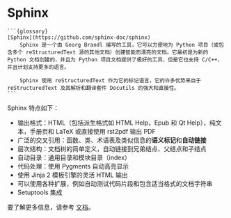 # Sphinx

````{div} w3-pale-green w3-padding
```{glossary}
[Sphinx](https://github.com/sphinx-doc/sphinx)
    Sphinx 是一个由 Georg Brandl 编写的工具，它可以方便地为 Python 项目（或包含多个 reStructuredText 源的其他文档）创建智能而漂亮的文档。它最初是为新的 Python 文档创建的，并且为 Python 项目文档提供了极好的工具，但是它也支持 C/C++，并且计划支持更多的语言。

    Sphinx 使用 reStructuredText 作为它的标记语言，它的许多优势来自于 reStructuredText 及其解析和翻译套件 Docutils 的强大和直接性。
```
````

Sphinx 特点如下：
    
- 输出格式：HTML（包括派生格式如 HTML Help，Epub 和 Qt Help），纯文本，手册页和 LaTeX 或直接使用 rst2pdf 输出 PDF
- 广泛的交叉引用：函数、类、术语表及类似信息的**语义标记**和**自动链接**
- 层次结构：文档树的简单定义，自动链接到兄弟结点、父结点和子结点
- 自动目录：通用目录和模块目录（index）
- 代码处理：使用 Pygments 自动高亮显示
- 使用 Jinja 2 模板引擎的灵活 HTML 输出
- 可以使用各种扩展，例如自动测试代码片段和包含适当格式的文档字符串
- Setuptools 集成

要了解更多信息，请参考 [文档](https://xinetzone.github.io/sphinx-doc/)。
